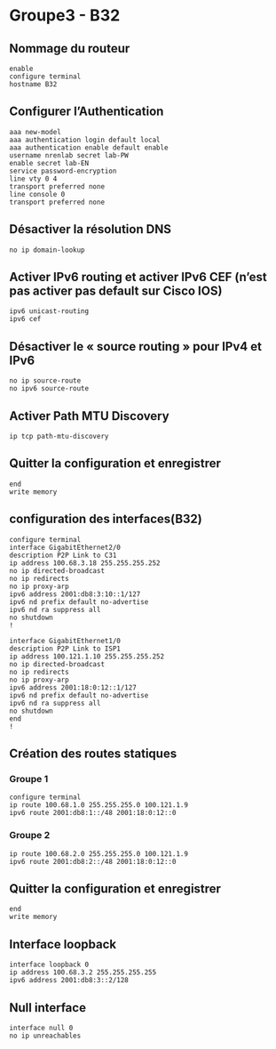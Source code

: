 # Groupe3 - B32

## Nommage du routeur
```console
enable
configure terminal
hostname B32
```

## Configurer l’Authentication
```console
aaa new-model
aaa authentication login default local
aaa authentication enable default enable
username nrenlab secret lab-PW
enable secret lab-EN
service password-encryption
line vty 0 4
transport preferred none
line console 0
transport preferred none
```

## Désactiver la résolution DNS
```console
no ip domain-lookup
```

## Activer IPv6 routing et activer IPv6 CEF (n’est pas activer pas default sur Cisco IOS) 
```console
ipv6 unicast-routing
ipv6 cef
```

## Désactiver le « source routing » pour IPv4 et IPv6 
```console
no ip source-route
no ipv6 source-route
```

## Activer Path MTU Discovery 
```console
ip tcp path-mtu-discovery
```

## Quitter la configuration et enregistrer 
```console
end
write memory
```

## configuration des interfaces(B32)
```console
configure terminal
interface GigabitEthernet2/0
description P2P Link to C31
ip address 100.68.3.18 255.255.255.252
no ip directed-broadcast
no ip redirects
no ip proxy-arp
ipv6 address 2001:db8:3:10::1/127
ipv6 nd prefix default no-advertise
ipv6 nd ra suppress all
no shutdown
!

interface GigabitEthernet1/0
description P2P Link to ISP1
ip address 100.121.1.10 255.255.255.252
no ip directed-broadcast
no ip redirects
no ip proxy-arp
ipv6 address 2001:18:0:12::1/127
ipv6 nd prefix default no-advertise
ipv6 nd ra suppress all
no shutdown
end
!
```

## Création des routes statiques
### Groupe 1
```console
configure terminal
ip route 100.68.1.0 255.255.255.0 100.121.1.9
ipv6 route 2001:db8:1::/48 2001:18:0:12::0
```
### Groupe 2
```console
ip route 100.68.2.0 255.255.255.0 100.121.1.9
ipv6 route 2001:db8:2::/48 2001:18:0:12::0
```

## Quitter la configuration et enregistrer 
```console
end
write memory
```

## Interface loopback
```console
interface loopback 0
ip address 100.68.3.2 255.255.255.255
ipv6 address 2001:db8:3::2/128
```

## Null interface
```console
interface null 0
no ip unreachables
```